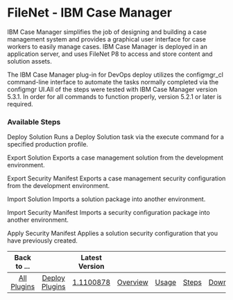 
# FileNet - IBM Case Manager

IBM Case Manager simplifies the job of designing and building a case management system and provides a graphical user interface for case workers to easily manage cases. IBM Case Manager is deployed in an application server, and uses FileNet P8 to access and store content and solution assets.

The IBM Case Manager plug-in for DevOps deploy utilizes the configmgr\_cl command-line interface to automate the tasks normally completed via the configmgr UI.All of the steps were tested with IBM Case Manager version 5.3.1. In order for all commands to function properly, version 5.2.1 or later is required.


### Available Steps

Deploy Solution Runs a Deploy Solution task via the execute command for a specified production profile.

Export Solution Exports a case management solution from the development environment.

Export Security Manifest Exports a case management security configuration from the development environment.

Import Solution Imports a solution package into another environment.

Import Security Manifest Imports a security configuration package into another environment.

Apply Security Manifest Applies a solution security configuration that you have previously created.



|Back to ...||Latest Version|||||
| :---: | :---: | :---: | :---: | :---: | :---: | :---: |
|[All Plugins](../../index.md)|[Deploy Plugins](../README.md)|[1.1100878](https://raw.githubusercontent.com/UrbanCode/IBM-UCD-PLUGINS/main/files/FileNet-CaseManager/FileNet-CaseManager-1.1100878.zip)|[Overview](overview.md)|[Usage](usage.md)|[Steps](steps.md)|[Downloads](downloads.md)|
